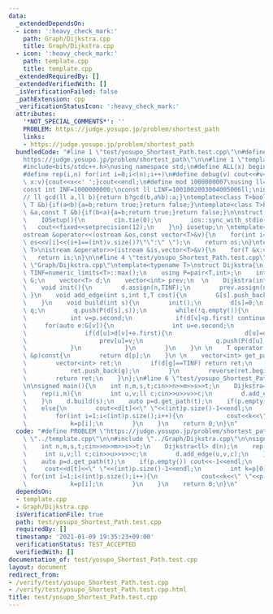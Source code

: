 ```yaml
---
data:
  _extendedDependsOn:
  - icon: ':heavy_check_mark:'
    path: Graph/Dijkstra.cpp
    title: Graph/Dijkstra.cpp
  - icon: ':heavy_check_mark:'
    path: template.cpp
    title: template.cpp
  _extendedRequiredBy: []
  _extendedVerifiedWith: []
  _isVerificationFailed: false
  _pathExtension: cpp
  _verificationStatusIcon: ':heavy_check_mark:'
  attributes:
    '*NOT_SPECIAL_COMMENTS*': ''
    PROBLEM: https://judge.yosupo.jp/problem/shortest_path
    links:
    - https://judge.yosupo.jp/problem/shortest_path
  bundledCode: "#line 1 \"test/yosupo_Shortest_Path.test.cpp\"\n#define PROBLEM \"\
    https://judge.yosupo.jp/problem/shortest_path\"\n\n#line 1 \"template.cpp\"\n\
    #include<bits/stdc++.h>\nusing namespace std;\n#define ALL(x) begin(x),end(x)\n\
    #define rep(i,n) for(int i=0;i<(n);i++)\n#define debug(v) cout<<#v<<\":\";for(auto\
    \ x:v){cout<<x<<' ';}cout<<endl;\n#define mod 1000000007\nusing ll=long long;\n\
    const int INF=1000000000;\nconst ll LINF=1001002003004005006ll;\nint dx[]={1,0,-1,0},dy[]={0,1,0,-1};\n\
    // ll gcd(ll a,ll b){return b?gcd(b,a%b):a;}\ntemplate<class T>bool chmax(T &a,const\
    \ T &b){if(a<b){a=b;return true;}return false;}\ntemplate<class T>bool chmin(T\
    \ &a,const T &b){if(b<a){a=b;return true;}return false;}\n\nstruct IOSetup{\n\
    \    IOSetup(){\n        cin.tie(0);\n        ios::sync_with_stdio(0);\n     \
    \   cout<<fixed<<setprecision(12);\n    }\n} iosetup;\n \ntemplate<typename T>\n\
    ostream &operator<<(ostream &os,const vector<T>&v){\n    for(int i=0;i<(int)v.size();i++)\
    \ os<<v[i]<<(i+1==(int)v.size()?\"\":\" \");\n    return os;\n}\ntemplate<typename\
    \ T>\nistream &operator>>(istream &is,vector<T>&v){\n    for(T &x:v)is>>x;\n \
    \   return is;\n}\n\n#line 4 \"test/yosupo_Shortest_Path.test.cpp\"\n\n#line 1\
    \ \"Graph/Dijkstra.cpp\"\ntemplate<typename T>\nstruct Dijkstra{\n    const T\
    \ TINF=numeric_limits<T>::max();\n    using P=pair<T,int>;\n    int n;\n    vector<vector<P>>\
    \ G;\n    vector<T> d;\n    vector<int> prev;\n  \n    Dijkstra(int n):n(n),G(vector<vector<P>>(n)){}\n\
    \    void init(){\n        d.assign(n,TINF);\n        prev.assign(n,-1);\n   \
    \ }\n    void add_edge(int s,int t,T cost){\n        G[s].push_back(P(cost,t));\n\
    \    }\n    void build(int s){\n        init();\n        d[s]=0;\n        priority_queue<P,vector<P>,greater<P>>\
    \ q;\n        q.push(P(d[s],s));\n        while(!q.empty()){\n            P p=q.top();q.pop();\n\
    \            int v=p.second;\n            if(d[v]<p.first) continue;\n       \
    \     for(auto e:G[v]){\n                int u=e.second;\n                T cost=e.first;\n\
    \                if(d[u]>d[v]+e.first){\n                    d[u]=d[v]+cost;\n\
    \                    prev[u]=v;\n                    q.push(P(d[u],u));\n    \
    \            }\n            }\n        }\n    }\n \n    T operator[](const int\
    \ &p)const{\n        return d[p];\n    }\n \n    vector<int> get_path(int g){\n\
    \        vector<int> ret;\n        if(d[g]==TINF) return ret;\n        for(;g!=-1;g=prev[g]){\n\
    \            ret.push_back(g);\n        }\n        reverse(ret.begin(),ret.end());\n\
    \        return ret;\n    }\n};\n#line 6 \"test/yosupo_Shortest_Path.test.cpp\"\
    \n\nsigned main(){\n    int n,m,s,t;cin>>n>>m>>s>>t;\n    Dijkstra<ll> d(n);\n\
    \    rep(i,m){\n        int u,v;ll c;cin>>u>>v>>c;\n        d.add_edge(u,v,c);\n\
    \    }\n    d.build(s);\n    auto p=d.get_path(t);\n    if(p.empty()) cout<<-1<<endl;\n\
    \    else{\n        cout<<d[t]<<\" \"<<(int)p.size()-1<<endl;\n        int k=p[0];\n\
    \        for(int i=1;i<(int)p.size();i++){\n            cout<<k<<\" \"<<p[i]<<endl;\n\
    \            k=p[i];\n        }\n    }\n    return 0;\n}\n"
  code: "#define PROBLEM \"https://judge.yosupo.jp/problem/shortest_path\"\n\n#include\
    \ \"../template.cpp\"\n\n#include \"../Graph/Dijkstra.cpp\"\n\nsigned main(){\n\
    \    int n,m,s,t;cin>>n>>m>>s>>t;\n    Dijkstra<ll> d(n);\n    rep(i,m){\n   \
    \     int u,v;ll c;cin>>u>>v>>c;\n        d.add_edge(u,v,c);\n    }\n    d.build(s);\n\
    \    auto p=d.get_path(t);\n    if(p.empty()) cout<<-1<<endl;\n    else{\n   \
    \     cout<<d[t]<<\" \"<<(int)p.size()-1<<endl;\n        int k=p[0];\n       \
    \ for(int i=1;i<(int)p.size();i++){\n            cout<<k<<\" \"<<p[i]<<endl;\n\
    \            k=p[i];\n        }\n    }\n    return 0;\n}\n"
  dependsOn:
  - template.cpp
  - Graph/Dijkstra.cpp
  isVerificationFile: true
  path: test/yosupo_Shortest_Path.test.cpp
  requiredBy: []
  timestamp: '2021-01-09 19:35:23+09:00'
  verificationStatus: TEST_ACCEPTED
  verifiedWith: []
documentation_of: test/yosupo_Shortest_Path.test.cpp
layout: document
redirect_from:
- /verify/test/yosupo_Shortest_Path.test.cpp
- /verify/test/yosupo_Shortest_Path.test.cpp.html
title: test/yosupo_Shortest_Path.test.cpp
---
```

